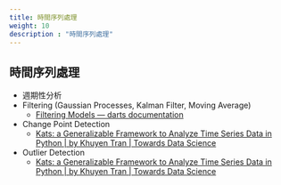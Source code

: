 ```yaml
---
title: 時間序列處理
weight: 10
description : "時間序列處理"
---
```



## 時間序列處理

- 週期性分析
- Filtering (Gaussian Processes, Kalman Filter, Moving Average)
    - [Filtering Models — darts documentation](https://unit8co.github.io/darts/generated_api/darts.models.filtering.html)
- Change Point Detection
    - [Kats: a Generalizable Framework to Analyze Time Series Data in Python | by Khuyen Tran | Towards Data Science](https://towardsdatascience.com/kats-a-generalizable-framework-to-analyze-time-series-data-in-python-3c8d21efe057)
- Outlier Detection
    - [Kats: a Generalizable Framework to Analyze Time Series Data in Python | by Khuyen Tran | Towards Data Science](https://towardsdatascience.com/kats-a-generalizable-framework-to-analyze-time-series-data-in-python-3c8d21efe057)

